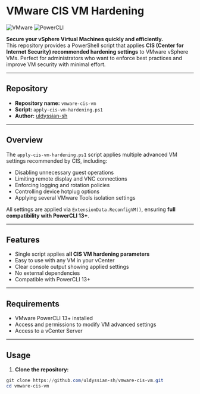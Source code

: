 # VMware CIS VM Hardening

![VMware](https://img.shields.io/badge/VMware-vSphere-blue) ![PowerCLI](https://img.shields.io/badge/PowerCLI-13%2B-brightgreen)

**Secure your vSphere Virtual Machines quickly and efficiently.**  
This repository provides a PowerShell script that applies **CIS (Center for Internet Security) recommended hardening settings** to VMware vSphere VMs. Perfect for administrators who want to enforce best practices and improve VM security with minimal effort.

---

## Repository

- **Repository name:** `vmware-cis-vm`
- **Script:** `apply-cis-vm-hardening.ps1`
- **Author:** [uldyssian-sh](https://github.com/uldyssian-sh)

---

## Overview

The `apply-cis-vm-hardening.ps1` script applies multiple advanced VM settings recommended by CIS, including:

- Disabling unnecessary guest operations
- Limiting remote display and VNC connections
- Enforcing logging and rotation policies
- Controlling device hotplug options
- Applying several VMware Tools isolation settings

All settings are applied via `ExtensionData.ReconfigVM()`, ensuring **full compatibility with PowerCLI 13+**.

---

## Features

- Single script applies **all CIS VM hardening parameters**
- Easy to use with any VM in your vCenter
- Clear console output showing applied settings
- No external dependencies
- Compatible with PowerCLI 13+

---

## Requirements

- VMware PowerCLI 13+ installed
- Access and permissions to modify VM advanced settings
- Access to a vCenter Server

---

## Usage

1. **Clone the repository:**

```powershell
git clone https://github.com/uldyssian-sh/vmware-cis-vm.git
cd vmware-cis-vm
